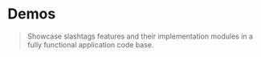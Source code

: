 # Demos

> Showcase slashtags features and their implementation modules in a fully functional application code base.
